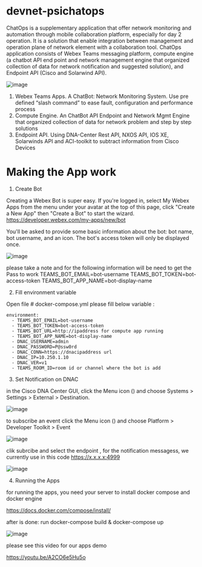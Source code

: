 # devnet-psichatops

ChatOps is a supplementary application that offer network monitoring and automation through mobile collaboration platform, especially for day 2 operation.
It is a solution that enable integration between management and operation plane of network element with a collaboration tool.
ChatOps application consists of Webex Teams messaging platform, compute engine (a chatbot  API end point and network management engine that organized collection of data for network notification and suggested solution), and Endpoint API (Cisco and Solarwind API).

![image](https://user-images.githubusercontent.com/40487431/121645576-8b9f4500-cabe-11eb-9521-080ab56d4d93.png)

1. Webex Teams Apps.
A ChatBot: Network Monitoring System. Use pre defined “slash command” to ease fault, configuration and performance process
2. Compute Engine.
An ChatBot API Endpoint and Network Mgmt Engine that organized collection of data for network problem and step by step solutions
3. Endpoint API.
Using DNA-Center Rest API, NXOS API, IOS XE, Solarwinds API and ACI-toolkit to subtract information from Cisco Devices


# Making the App work

1. Create Bot

Creating a Webex Bot is super easy. If you're logged in, select My Webex Apps from the menu under your avatar at the top of this page, click "Create a New App" then "Create a Bot" to start the wizard.
https://developer.webex.com/my-apps/new/bot

You'll be asked to provide some basic information about the bot: bot name, bot username, and an icon.
The bot's access token will only be displayed once.

![image](https://user-images.githubusercontent.com/40487431/121646716-ca81ca80-cabf-11eb-9029-178108da2b11.png)


please take a note and for the following information will be need to get the Pass to work
TEAMS_BOT_EMAIL=bot-username
TEAMS_BOT_TOKEN=bot-access-token
TEAMS_BOT_APP_NAME=bot-display-name

2. Fill environment variable

Open file # docker-compose.yml
please fill below variable :

    environment:
      - TEAMS_BOT_EMAIL=bot-username
      - TEAMS_BOT_TOKEN=bot-access-token
      - TEAMS_BOT_URL=http://ipaddress for compute app running
      - TEAMS_BOT_APP_NAME=bot-display-name
      - DNAC_USERNAME=admin
      - DNAC_PASSWORD=P@ssw0rd
      - DNAC_CONN=https://dnacipaddress url
      - DNAC_IP=10.250.1.10
      - DNAC_VER=v1
      - TEAMS_ROOM_ID=room id or channel where the bot is add

3. Set Notification on DNAC

in the Cisco DNA Center GUI, click the Menu icon () and choose Systems > Settings > External > Destination.

![image](https://user-images.githubusercontent.com/40487431/121649656-fb173380-cac2-11eb-9579-6b9c21bfe4b6.png)


to subscribe an event click the Menu icon () and choose Platform > Developer Toolkit > Event 

![image](https://user-images.githubusercontent.com/40487431/121651262-9eb51380-cac4-11eb-95a5-83361c478ec2.png)


clik subrcibe and select the endpoint , for the notification messagess, we currently use in this code https://x.x.x.x:4999

![image](https://user-images.githubusercontent.com/40487431/121651434-d0c67580-cac4-11eb-98f8-82363bd84e07.png)

4. Running the Apps

for running the apps, you need your server to install docker compose and docker engine

https://docs.docker.com/compose/install/

after is done:
run docker-compose build & docker-compose up

![image](https://user-images.githubusercontent.com/40487431/121651992-69f58c00-cac5-11eb-8245-9557f522ce0a.png)



please see this video for our apps demo

https://youtu.be/A2CO6e5Hu5o


